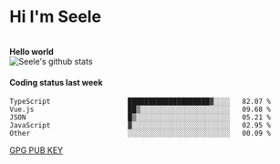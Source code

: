 <h1>Hi I'm Seele</h1>
<br>
<b> Hello world</b>
<br>
<img src="https://github-readme-stats-eight-jade.vercel.app/api?username=Seele0oO&show_icons=true&icon_color=0366d6&bg_color=ffffff&hide_title=true&hide=contribs&include_all_commits=true" alt="Seele's github stats"/>
<br>

<h4>Coding status last week </h4>

<!--START_SECTION:waka-->

```text
TypeScript                   ████████████████████▓░░░░   82.07 %
Vue.js                       ██▒░░░░░░░░░░░░░░░░░░░░░░   09.68 %
JSON                         █▒░░░░░░░░░░░░░░░░░░░░░░░   05.21 %
JavaScript                   ▓░░░░░░░░░░░░░░░░░░░░░░░░   02.95 %
Other                        ░░░░░░░░░░░░░░░░░░░░░░░░░   00.09 %
```

<!--END_SECTION:waka-->



[GPG PUB KEY](https://keys.openpgp.org/vks/v1/by-fingerprint/3FCE91BF5B9666B55B67213C4C57B7824A5B6680)

